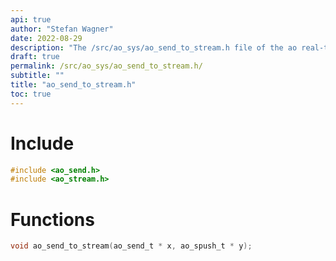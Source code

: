 ```yaml
---
api: true
author: "Stefan Wagner"
date: 2022-08-29
description: "The /src/ao_sys/ao_send_to_stream.h file of the ao real-time operating system."
draft: true
permalink: /src/ao_sys/ao_send_to_stream.h/
subtitle: ""
title: "ao_send_to_stream.h"
toc: true
---
```


# Include

```c
#include <ao_send.h>
#include <ao_stream.h>
```

# Functions

```c
void ao_send_to_stream(ao_send_t * x, ao_spush_t * y);
```

